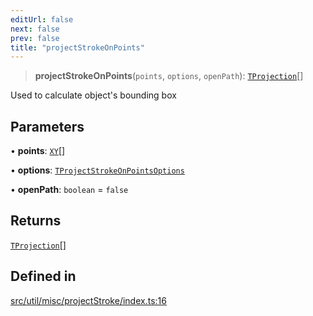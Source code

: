 ```yaml
---
editUrl: false
next: false
prev: false
title: "projectStrokeOnPoints"
---
```


> **projectStrokeOnPoints**(`points`, `options`, `openPath`): [`TProjection`](/api/namespaces/util/type-aliases/tprojection/)[]

Used to calculate object's bounding box

## Parameters

• **points**: [`XY`](/api/interfaces/xy/)[]

• **options**: [`TProjectStrokeOnPointsOptions`](/api/namespaces/util/type-aliases/tprojectstrokeonpointsoptions/)

• **openPath**: `boolean` = `false`

## Returns

[`TProjection`](/api/namespaces/util/type-aliases/tprojection/)[]

## Defined in

[src/util/misc/projectStroke/index.ts:16](https://github.com/fabricjs/fabric.js/blob/v6.0.0-rc4/src/util/misc/projectStroke/index.ts#L16)
